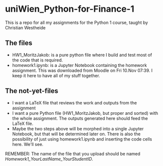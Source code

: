# uniWien_Python-for-Finance-1
This is a repo for all my assignments for the Python 1 course, taught by Christian Westheide


## The files

 - HW1_MoritzJakob: is a pure python file where I build and test most of the code that is required.
 - homework1.ipynb: is a Jupyter Notebook containing the homework assignment. This was downloaded from Moodle on Fri 10.Nov 07:39. I keep it here to have all of my stuff together.

## The not-yet-files

 - I want a LaTeX file that reviews the work and outputs from the assignment
 - I want a pure Python file (HW1_MoritzJakob, but proper and sorted) with the whole assignment. The outputs generated here should feed the LaTeX file.
 - Maybe the two steps above will be morphed into a single Jupyter Notebook, but that will be determined later on. There is also the possibility of just using homework1.ipynb and inserting the code cells here. We'll see.


REMEMBER: The name of the file that you upload should be named *Homework1_YourLastName_YourStudentID*.